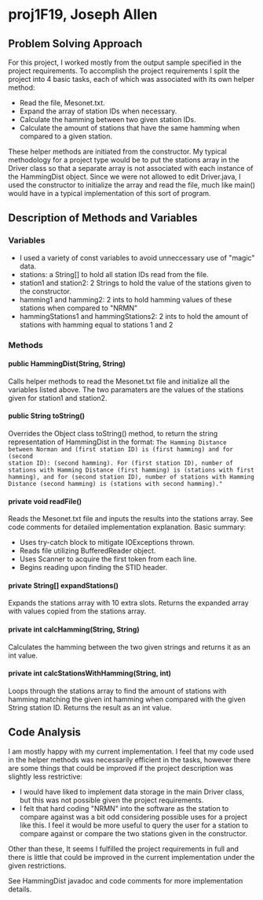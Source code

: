 ﻿# proj1F19, Joseph Allen

## Problem Solving Approach

For this project, I worked mostly from the output sample specified in the project   requirements. To accomplish the project requirements I split the project into 4 basic tasks, each of which was associated with its own helper method:

 - Read the file, Mesonet.txt.
 - Expand the array of station IDs when necessary.
 - Calculate the hamming between two given station IDs.
 - Calculate the amount of stations that have the same hamming when compared to a given station.

These helper methods are initiated from the constructor. My typical methodology for a project type would be to put the stations array in the Driver class so that a separate array is not associated with each instance of the HammingDist object. Since we were not allowed to edit Driver.java, I used the constructor to initialize the array and read the file, much like main() would have in a typical implementation of this sort of program.

## Description of Methods and Variables

### Variables

- I used a variety of const variables to avoid unneccessary use of "magic" data.
- stations: a String[] to hold all station IDs read from the file.
- station1 and station2: 2 Strings to hold the value of the stations given to the constructor.
- hamming1 and hamming2: 2 ints to hold hamming values of these stations when compared to "NRMN"
- hammingStations1 and hammingStations2: 2 ints to hold the amount of stations with hamming equal to stations 1 and 2

### Methods

#### public HammingDist(String, String)

Calls helper methods to read the Mesonet.txt file and initialize all the variables listed above. The two paramaters are the values of the stations given for station1 and station2.

#### public String toString()

Overrides the Object class toString() method, to return the string representation of HammingDist in the format:
<code>The Hamming Distance between Norman and (first station ID) is (first hamming) and for (second station ID): (second hamming). 
For (first station ID), number of stations with Hamming Distance (first hamming) is (stations with first hamming), and
for (second station ID), number of stations with Hamming Distance (second hamming) is (stations with second hamming)."</code>

#### private void readFile()

Reads the Mesonet.txt file and inputs the results into the stations array. See code comments for detailed implementation explanation. Basic summary:

 - Uses try-catch block to mitigate IOExceptions thrown.
 - Reads file utilizing BufferedReader object.
 - Uses Scanner to acquire the first token from each line.
 - Begins reading upon finding the STID header.

#### private String[] expandStations()

Expands the stations array with 10 extra slots. Returns the expanded array with values copied from the stations array.

#### private int calcHamming(String, String)

Calculates the hamming between the two given strings and returns it as an int value.

#### private int calcStationsWithHamming(String, int)

Loops through the stations array to find the amount of stations with hamming matching the given int hamming when compared with the given String station ID. Returns the result as an int value.

## Code Analysis

I am mostly happy with my current implementation. I feel that my code used in the helper methods was necessarily efficient in the tasks, however there are some things that could be improved if the project description was slightly less restrictive:

 - I would have liked to implement data storage in the main Driver class, but this was not possible given the project requirements. 
 - I felt that hard coding "NRMN" into the software as the station to compare against was a bit odd considering possible uses for a project like this. I feel it would be more useful to query the user for a station to compare against or compare the two stations given in the constructor.

Other than these, It seems I fulfilled the project requirements in full and there is little that could be improved in the current implementation under the given restrictions. 

See HammingDist javadoc and code comments for more implementation details.
